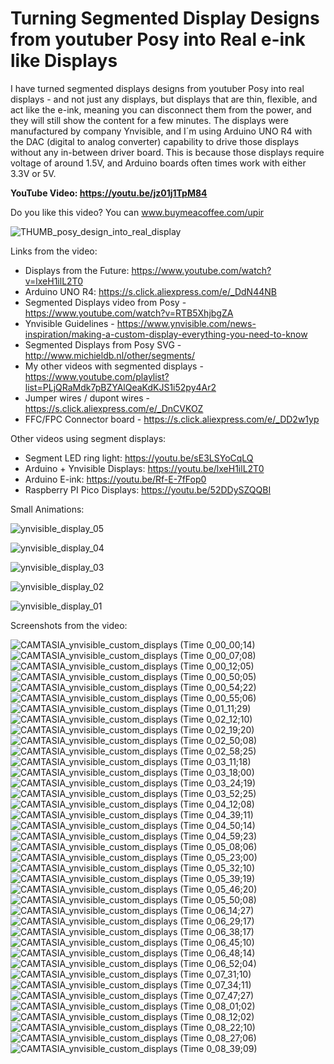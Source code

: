 # Turning Segmented Display Designs from youtuber Posy into Real e-ink like Displays
I have turned segmented displays designs from youtuber Posy into real displays - and not just any displays, but displays that are thin, flexible, and act like the e-ink, meaning you can disconnect them from the power, and they will still show the content for a few minutes. 
The displays were manufactured by company Ynvisible, and I´m using Arduino UNO R4 with the DAC (digital to analog converter) capability to drive those displays without any in-between driver board. This is because those displays require voltage of around 1.5V, and Arduino boards often times work with either 3.3V or 5V.

**YouTube Video: https://youtu.be/jz01j1TpM84**

Do you like this video? You can www.buymeacoffee.com/upir

![THUMB_posy_design_into_real_display](https://github.com/upiir/posy_design_into_real_display/assets/117754156/f508c93f-d0e0-4676-b6c8-9fe11f08cc37)


Links from the video:
- Displays from the Future: https://www.youtube.com/watch?v=lxeH1ilL2T0
- Arduino UNO R4: https://s.click.aliexpress.com/e/_DdN44NB
- Segmented Displays video from Posy - https://www.youtube.com/watch?v=RTB5XhjbgZA
- Ynvisible Guidelines - https://www.ynvisible.com/news-inspiration/making-a-custom-display-everything-you-need-to-know
- Segmented Displays from Posy SVG - http://www.michieldb.nl/other/segments/
- My other videos with segmented displays - https://www.youtube.com/playlist?list=PLjQRaMdk7pBZYAlQeaKdKJS1i52py4Ar2
- Jumper wires / dupont wires - https://s.click.aliexpress.com/e/_DnCVKOZ
- FFC/FPC Connector board - https://s.click.aliexpress.com/e/_DD2w1yp

Other videos using segment displays:
- Segment LED ring light: https://youtu.be/sE3LSYoCqLQ
- Arduino + Ynvisible Displays: https://youtu.be/lxeH1ilL2T0
- Arduino E-ink: https://youtu.be/Rf-E-7fFop0
- Raspberry PI Pico Displays: https://youtu.be/52DDySZQQBI



Small Animations:

![ynvisible_display_05](https://github.com/upiir/posy_design_into_real_display/assets/117754156/9c213663-c13f-4361-9a10-d09e8cef2aee)


![ynvisible_display_04](https://github.com/upiir/posy_design_into_real_display/assets/117754156/6bd55b29-d8a8-47b7-83d1-41c81a1309bc)


![ynvisible_display_03](https://github.com/upiir/posy_design_into_real_display/assets/117754156/72a38de6-1d12-4a16-bf67-77785c249791)


![ynvisible_display_02](https://github.com/upiir/posy_design_into_real_display/assets/117754156/54a6321f-ec83-4cf4-90b0-6c177169a98d)


![ynvisible_display_01](https://github.com/upiir/posy_design_into_real_display/assets/117754156/1cd41689-9ecd-47a4-b43b-8dba295fdeba)



Screenshots from the video:

![CAMTASIA_ynvisible_custom_displays (Time 0_00_00;14)](https://github.com/upiir/posy_design_into_real_display/assets/117754156/00d42875-e1c3-4291-98e4-30afb9d83f01)
![CAMTASIA_ynvisible_custom_displays (Time 0_00_07;08)](https://github.com/upiir/posy_design_into_real_display/assets/117754156/30a78f4d-06af-4248-9932-39b1c9885d99)
![CAMTASIA_ynvisible_custom_displays (Time 0_00_12;05)](https://github.com/upiir/posy_design_into_real_display/assets/117754156/112ee3df-aa43-460b-b2b2-d0e8c410b778)
![CAMTASIA_ynvisible_custom_displays (Time 0_00_50;05)](https://github.com/upiir/posy_design_into_real_display/assets/117754156/f86ed8ed-b50c-4b27-98f4-47e9e6b6c13c)
![CAMTASIA_ynvisible_custom_displays (Time 0_00_54;22)](https://github.com/upiir/posy_design_into_real_display/assets/117754156/b487a5d9-ed33-4b28-8412-6dd57292e80b)
![CAMTASIA_ynvisible_custom_displays (Time 0_00_55;06)](https://github.com/upiir/posy_design_into_real_display/assets/117754156/9d8335ab-ca25-4de8-9b14-a5db592386eb)
![CAMTASIA_ynvisible_custom_displays (Time 0_01_11;29)](https://github.com/upiir/posy_design_into_real_display/assets/117754156/f52bf047-ca07-437d-bf79-3621695ff81a)
![CAMTASIA_ynvisible_custom_displays (Time 0_02_12;10)](https://github.com/upiir/posy_design_into_real_display/assets/117754156/42dd1f42-5246-4cd8-a843-4d3b565e1a4e)
![CAMTASIA_ynvisible_custom_displays (Time 0_02_19;20)](https://github.com/upiir/posy_design_into_real_display/assets/117754156/d569be8e-8076-44cb-815c-628bcf8f39a6)
![CAMTASIA_ynvisible_custom_displays (Time 0_02_50;08)](https://github.com/upiir/posy_design_into_real_display/assets/117754156/0f33a87c-dc67-467f-bf15-56ba2ea2dc6e)
![CAMTASIA_ynvisible_custom_displays (Time 0_02_58;25)](https://github.com/upiir/posy_design_into_real_display/assets/117754156/b926b1bd-696a-41c9-af6d-fc5a1793c48e)
![CAMTASIA_ynvisible_custom_displays (Time 0_03_11;18)](https://github.com/upiir/posy_design_into_real_display/assets/117754156/39430c5a-19c1-4f68-a508-3b4a95ec7315)
![CAMTASIA_ynvisible_custom_displays (Time 0_03_18;00)](https://github.com/upiir/posy_design_into_real_display/assets/117754156/fbe06eb8-db3d-4530-bd63-85e69e5f3e48)
![CAMTASIA_ynvisible_custom_displays (Time 0_03_24;19)](https://github.com/upiir/posy_design_into_real_display/assets/117754156/075a763b-88fb-48ce-9ca8-790c66c58f1a)
![CAMTASIA_ynvisible_custom_displays (Time 0_03_52;25)](https://github.com/upiir/posy_design_into_real_display/assets/117754156/85f3f35a-7ae5-4976-bcdb-68ed08aa680e)
![CAMTASIA_ynvisible_custom_displays (Time 0_04_12;08)](https://github.com/upiir/posy_design_into_real_display/assets/117754156/c04c2238-c237-4394-b97e-57d3872809ff)
![CAMTASIA_ynvisible_custom_displays (Time 0_04_39;11)](https://github.com/upiir/posy_design_into_real_display/assets/117754156/ce3d871d-e470-4e9d-9ee2-151e854ab927)
![CAMTASIA_ynvisible_custom_displays (Time 0_04_50;14)](https://github.com/upiir/posy_design_into_real_display/assets/117754156/057d9a74-fb70-4f4e-b2dc-5ab0c44b640c)
![CAMTASIA_ynvisible_custom_displays (Time 0_04_59;23)](https://github.com/upiir/posy_design_into_real_display/assets/117754156/5ca1b384-ba79-48e8-823d-0b2178b99210)
![CAMTASIA_ynvisible_custom_displays (Time 0_05_08;06)](https://github.com/upiir/posy_design_into_real_display/assets/117754156/50985bec-1c3e-42c9-81ed-944167a2f29b)
![CAMTASIA_ynvisible_custom_displays (Time 0_05_23;00)](https://github.com/upiir/posy_design_into_real_display/assets/117754156/c735b30d-7949-4cfb-838c-7d3f0bdfbef0)
![CAMTASIA_ynvisible_custom_displays (Time 0_05_32;10)](https://github.com/upiir/posy_design_into_real_display/assets/117754156/5c268f0b-38c7-4bb9-98e7-4d5c68011f6a)
![CAMTASIA_ynvisible_custom_displays (Time 0_05_39;19)](https://github.com/upiir/posy_design_into_real_display/assets/117754156/45167181-1636-4001-bd86-59becd7c6f55)
![CAMTASIA_ynvisible_custom_displays (Time 0_05_46;20)](https://github.com/upiir/posy_design_into_real_display/assets/117754156/a542196e-3ec3-4579-8841-291c49fe561d)
![CAMTASIA_ynvisible_custom_displays (Time 0_05_50;08)](https://github.com/upiir/posy_design_into_real_display/assets/117754156/0500c6b9-04ee-4ddc-a7e3-43704f304649)
![CAMTASIA_ynvisible_custom_displays (Time 0_06_14;27)](https://github.com/upiir/posy_design_into_real_display/assets/117754156/e7ddc0df-4160-4418-a767-7555ea992fe8)
![CAMTASIA_ynvisible_custom_displays (Time 0_06_29;17)](https://github.com/upiir/posy_design_into_real_display/assets/117754156/dea4f59b-61ff-4cf7-a548-9aa39efe0cf7)
![CAMTASIA_ynvisible_custom_displays (Time 0_06_38;17)](https://github.com/upiir/posy_design_into_real_display/assets/117754156/c53bb139-0c77-4e1b-91b7-ae1163c05b27)
![CAMTASIA_ynvisible_custom_displays (Time 0_06_45;10)](https://github.com/upiir/posy_design_into_real_display/assets/117754156/134b4e36-3674-466b-9403-9351c80a85f7)
![CAMTASIA_ynvisible_custom_displays (Time 0_06_48;14)](https://github.com/upiir/posy_design_into_real_display/assets/117754156/9a79562a-75d6-4799-a906-4265ce5d2094)
![CAMTASIA_ynvisible_custom_displays (Time 0_06_52;04)](https://github.com/upiir/posy_design_into_real_display/assets/117754156/7d27de46-48e1-4123-8e4c-5100e2002690)
![CAMTASIA_ynvisible_custom_displays (Time 0_07_31;10)](https://github.com/upiir/posy_design_into_real_display/assets/117754156/a242b0ee-f341-4aeb-952a-afed390ec1fb)
![CAMTASIA_ynvisible_custom_displays (Time 0_07_34;11)](https://github.com/upiir/posy_design_into_real_display/assets/117754156/6fa417fb-8ae0-4e20-ae41-21324465001a)
![CAMTASIA_ynvisible_custom_displays (Time 0_07_47;27)](https://github.com/upiir/posy_design_into_real_display/assets/117754156/acbd33af-456b-42f7-89c6-20c6fe2a3b42)
![CAMTASIA_ynvisible_custom_displays (Time 0_08_01;02)](https://github.com/upiir/posy_design_into_real_display/assets/117754156/0b886cc4-1f20-49a2-b81e-17545ef00e6a)
![CAMTASIA_ynvisible_custom_displays (Time 0_08_12;02)](https://github.com/upiir/posy_design_into_real_display/assets/117754156/d5752bcf-acac-40bb-9511-bd1e4298e0fb)
![CAMTASIA_ynvisible_custom_displays (Time 0_08_22;10)](https://github.com/upiir/posy_design_into_real_display/assets/117754156/1a3a5a77-12f2-4cf3-acd7-7aa92d52fc41)
![CAMTASIA_ynvisible_custom_displays (Time 0_08_27;06)](https://github.com/upiir/posy_design_into_real_display/assets/117754156/acb8cc31-65dd-47d4-9b18-a4f67b58348d)
![CAMTASIA_ynvisible_custom_displays (Time 0_08_39;09)](https://github.com/upiir/posy_design_into_real_display/assets/117754156/0229f476-f423-462f-9426-edd1a4c9a5f0)









